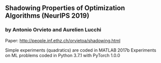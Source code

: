 ## Shadowing Properties of Optimization Algorithms (NeurIPS 2019)
### by Antonio Orvieto and Aurelien Lucchi

Paper: http://people.inf.ethz.ch/orvietoa/shadowing.html

Simple experiments (quadratics) are coded in MATLAB 2017b
Experiments on ML problems coded in Python 3.7.1 with PyTorch 1.0.0

